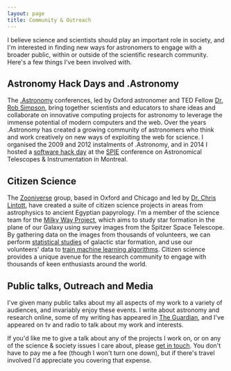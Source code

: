 ```yaml
---
layout: page
title: Community & Outreach
---
```


I believe science and scientists should play an important role in society, and I'm interested in finding new ways for astronomers to engage with a broader public, within or outside of the scientific research community. Here's a few things I've been involved with.

## Astronomy Hack Days and .Astronomy

The [.Astronomy](http://www.dotastronomy.com) conferences, led by Oxford astronomer and TED Fellow [Dr. Rob Simpson](http://www.twitter.com/orbitingfrog), bring together scientists and educators to share ideas and collaborate on innovative computing projects for astronomy to leverage the immense potential of modern computers and the web. Over the years .Astronomy has created a growing community of astronomers who think and work creatively on new ways of exploiting the web for science. I organised the 2009 and 2012 instalments of .Astronomy, and in 2014 I hosted a [software hack day](http://arxiv.org/abs/1408.1278) at the [SPIE](http://www.spie.org) conference on Astronomical Telescopes & Instrumentation in Montreal.

## Citizen Science

The [Zooniverse](http://www.zooniverse.org) group, based in Oxford and Chicago and led by [Dr. Chris Lintott](http://en.wikipedia.org/wiki/Chris_Lintott), have created a suite of citizen science projects in areas from astrophysics to ancient Egyptian papyrology. I'm a member of the science team for the [Milky Way Project](http://www.milkywayproject.org), which aims to study star formation in the plane of our Galaxy using survey images from the Spitzer Space Telescope. By gathering data on the images from thousands of volunteers, we can perform [statistical studies](http://arxiv.org/abs/1203.5486) of galactic star formation, and use our volunteers' data to [train machine learning algorithms](http://arxiv.org/abs/1406.2692). Citizen science provides a unique avenue for the research community to engage with thousands of keen enthusiasts around the world.

## Public talks, Outreach and Media

I've given many public talks about my all aspects of my work to a variety of audiences, and invariably enjoy these events. I write about astronomy and research online, some of my writing has appeared in [The Guardian](http://www.guardian.co.uk), and I've appeared on tv and radio to talk about my work and interests. 

If you'd like me to give a talk about any of the projects I work on, or on any of the science & society issues I care about, please [get in touch](/contact/). You don't have to pay me a fee (though I won't turn one down), but if there's travel involved I'd appreciate you covering that expense.